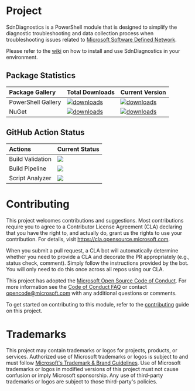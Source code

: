# Project
SdnDiagnostics is a PowerShell module that is designed to simplify the diagnostic troubleshooting and data collection process when troubleshooting issues related to [Microsoft Software Defined Network](https://docs.microsoft.com/en-us/windows-server/networking/sdn/software-defined-networking).

Please refer to the [wiki](https://github.com/microsoft/SdnDiagnostics/wiki) on how to install and use SdnDiagnostics in your environment.

## Package Statistics
| Package Gallery | Total Downloads | Current Version |
| :-- | :-- | :-- |
| PowerShell Gallery | [![downloads](https://img.shields.io/powershellgallery/dt/SdnDiagnostics.svg?label=Downloads)](https://www.powershellgallery.com/packages/SdnDiagnostics) | [![downloads](https://img.shields.io/powershellgallery/v/SdnDiagnostics.svg?label=Version)](https://www.powershellgallery.com/packages/SdnDiagnostics) |
| NuGet | [![downloads](https://img.shields.io/nuget/dt/SdnDiagnostics.svg?label=Downloads)](https://www.nuget.org/packages/SdnDiagnostics) |[![downloads](https://img.shields.io/nuget/v/SdnDiagnostics.svg?label=Version)](https://www.nuget.org/packages/SdnDiagnostics)

## GitHub Action Status
| Actions | Current Status |
| :-- | :-- |
| Build Validation | ![](https://github.com/microsoft/SdnDiagnostics/actions/workflows/server2019-sdntest.yml/badge.svg) |
| Build Pipeline | ![](https://github.com/microsoft/SdnDiagnostics/actions/workflows/build-pipeline.yml/badge.svg) |
| Script Analyzer | ![](https://github.com/microsoft/SdnDiagnostics/actions/workflows/powershell-analysis.yml/badge.svg) |


# Contributing
This project welcomes contributions and suggestions.  Most contributions require you to agree to a
Contributor License Agreement (CLA) declaring that you have the right to, and actually do, grant us
the rights to use your contribution. For details, visit https://cla.opensource.microsoft.com.

When you submit a pull request, a CLA bot will automatically determine whether you need to provide
a CLA and decorate the PR appropriately (e.g., status check, comment). Simply follow the instructions
provided by the bot. You will only need to do this once across all repos using our CLA.

This project has adopted the [Microsoft Open Source Code of Conduct](https://opensource.microsoft.com/codeofconduct/).
For more information see the [Code of Conduct FAQ](https://opensource.microsoft.com/codeofconduct/faq/) or
contact [opencode@microsoft.com](mailto:opencode@microsoft.com) with any additional questions or comments.

To get started on contributing to this module, refer to the [contributing](https://github.com/microsoft/SdnDiagnostics/blob/main/.github/contributing.md) guide on this project.
# Trademarks

This project may contain trademarks or logos for projects, products, or services. Authorized use of Microsoft 
trademarks or logos is subject to and must follow 
[Microsoft's Trademark & Brand Guidelines](https://www.microsoft.com/en-us/legal/intellectualproperty/trademarks/usage/general).
Use of Microsoft trademarks or logos in modified versions of this project must not cause confusion or imply Microsoft sponsorship.
Any use of third-party trademarks or logos are subject to those third-party's policies.
